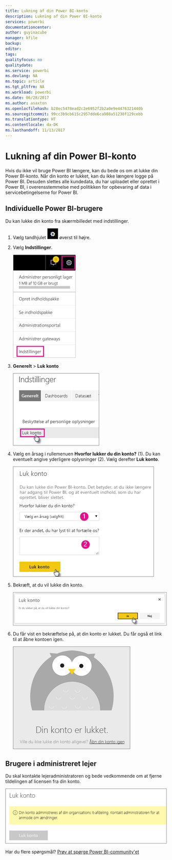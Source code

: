 ```yaml
---
title: Lukning af din Power BI-konto
description: Lukning af din Power BI-konto
services: powerbi
documentationcenter: 
author: guyinacube
manager: kfile
backup: 
editor: 
tags: 
qualityfocus: no
qualitydate: 
ms.service: powerbi
ms.devlang: NA
ms.topic: article
ms.tgt_pltfrm: NA
ms.workload: powerbi
ms.date: 06/28/2017
ms.author: asaxton
ms.openlocfilehash: b28ec5478ead2c2e6952f2b2a0e9e4476321440b
ms.sourcegitcommit: 99cc3b9cb615c2957dde6ca908a51238f129cebb
ms.translationtype: HT
ms.contentlocale: da-DK
ms.lasthandoff: 11/13/2017
---
```

# <a name="closing-your-power-bi-account"></a>Lukning af din Power BI-konto
Hvis du ikke vil bruge Power BI længere, kan du bede os om at lukke din Power BI-konto.  Når din konto er lukket, kan du ikke længere logge på Power BI.  Desuden slettes alle kundedata, du har uploadet eller oprettet i Power BI, i overensstemmelse med politikken for opbevaring af data i servicebetingelserne for Power BI.

## <a name="individual-power-bi-users"></a>Individuelle Power BI-brugere
Du kan lukke din konto fra skærmbilledet med indstillinger.

1. Vælg tandhjulet ![](media/service-admin-closing-your-account/gear.png) øverst til højre.
2. Vælg **Indstillinger**.
   
    ![](media/service-admin-closing-your-account/closeaccount-settings.png)
3. **Generelt** > **Luk konto**
   
    ![](media/service-admin-closing-your-account/closeaccount-settings2.png)
4. Vælg en årsag i rullemenuen **Hvorfor lukker du din konto?** (1).  Du kan eventuelt angive yderligere oplysninger (2). Vælg derefter **Luk konto**.
   
    ![](media/service-admin-closing-your-account/closeaccount-settings3.png)
5. Bekræft, at du vil lukke din konto.
   
    ![](media/service-admin-closing-your-account/closeaccount-settings4.png)
6. Du får vist en bekræftelse på, at din konto er lukket. Du får også et link til at åbne kontoen igen.
   
    ![](media/service-admin-closing-your-account/closeaccount-settings5.png)

## <a name="managed-tenant-users"></a>Brugere i administreret lejer
Du skal kontakte lejeradministratoren og bede vedkommende om at fjerne tildelingen af licensen fra din konto.

![](media/service-admin-closing-your-account/closeaccountmanaged.png)

Har du flere spørgsmål? [Prøv at spørge Power BI-community'et](http://community.powerbi.com/)

